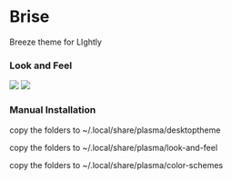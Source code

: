 # Brise
Breeze theme for LIghtly

### Look and Feel
<img src="https://raw.githubusercontent.com/rkstrdee/Brise/main/screenshots/shot1.png">  


<img src="https://raw.githubusercontent.com/rkstrdee/Brise/main/screenshots/shot2.png">  

### Manual Installation
copy the folders to ~/.local/share/plasma/desktoptheme

copy the folders to ~/.local/share/plasma/look-and-feel

copy the folders to ~/.local/share/plasma/color-schemes